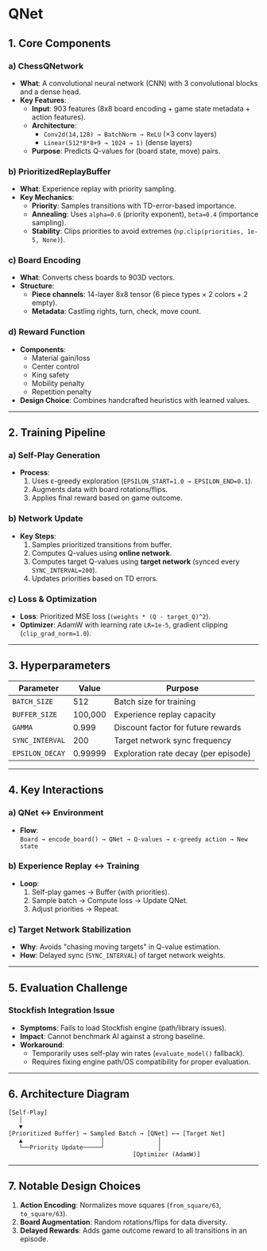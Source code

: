 # QNet

## **1. Core Components**  

### **a) ChessQNetwork**  

- **What**: A convolutional neural network (CNN) with 3 convolutional blocks and a dense head.  
- **Key Features**:  
  - **Input**: 903 features (8x8 board encoding + game state metadata + action features).  
  - **Architecture**:  
    - `Conv2d(14,128) → BatchNorm → ReLU` (×3 conv layers)  
    - `Linear(512*8*8+9 → 1024 → 1)` (dense layers)  
  - **Purpose**: Predicts Q-values for (board state, move) pairs.  

### **b) PrioritizedReplayBuffer**  

- **What**: Experience replay with priority sampling.  
- **Key Mechanics**:  
  - **Priority**: Samples transitions with TD-error-based importance.  
  - **Annealing**: Uses `alpha=0.6` (priority exponent), `beta=0.4` (importance sampling).  
  - **Stability**: Clips priorities to avoid extremes (`np.clip(priorities, 1e-5, None)`).  

### **c) Board Encoding**  

- **What**: Converts chess boards to 903D vectors.  
- **Structure**:  
  - **Piece channels**: 14-layer 8x8 tensor (6 piece types × 2 colors + 2 empty).  
  - **Metadata**: Castling rights, turn, check, move count.  

### **d) Reward Function**  

- **Components**:  
  - Material gain/loss  
  - Center control  
  - King safety  
  - Mobility penalty  
  - Repetition penalty  
- **Design Choice**: Combines handcrafted heuristics with learned values.  

---

## **2. Training Pipeline**  

### **a) Self-Play Generation**  

- **Process**:  
  1. Uses ε-greedy exploration (`EPSILON_START=1.0 → EPSILON_END=0.1`).  
  2. Augments data with board rotations/flips.  
  3. Applies final reward based on game outcome.  

### **b) Network Update**  

- **Key Steps**:  
  1. Samples prioritized transitions from buffer.  
  2. Computes Q-values using **online network**.  
  3. Computes target Q-values using **target network** (synced every `SYNC_INTERVAL=200`).  
  4. Updates priorities based on TD errors.  

### **c) Loss & Optimization**  

- **Loss**: Prioritized MSE loss (`(weights * (Q - target_Q)^2`).  
- **Optimizer**: AdamW with learning rate `LR=1e-5`, gradient clipping (`clip_grad_norm=1.0`).  

---

## **3. Hyperparameters**  

| Parameter          | Value     | Purpose                               |  
|--------------------|-----------|---------------------------------------|  
| `BATCH_SIZE`       | 512       | Batch size for training               |  
| `BUFFER_SIZE`      | 100,000   | Experience replay capacity            |  
| `GAMMA`            | 0.999     | Discount factor for future rewards    |  
| `SYNC_INTERVAL`    | 200       | Target network sync frequency         |  
| `EPSILON_DECAY`    | 0.99999   | Exploration rate decay (per episode)  |  

---

## **4. Key Interactions**  

### **a) QNet ↔ Environment**  

- **Flow**:  
  `Board → encode_board() → QNet → Q-values → ε-greedy action → New state`  

### **b) Experience Replay ↔ Training**  

- **Loop**:  
  1. Self-play games → Buffer (with priorities).  
  2. Sample batch → Compute loss → Update QNet.  
  3. Adjust priorities → Repeat.  

### **c) Target Network Stabilization**  

- **Why**: Avoids "chasing moving targets" in Q-value estimation.  
- **How**: Delayed sync (`SYNC_INTERVAL`) of target network weights.  

---

## **5. Evaluation Challenge**  

### **Stockfish Integration Issue**  

- **Symptoms**: Fails to load Stockfish engine (path/library issues).  
- **Impact**: Cannot benchmark AI against a strong baseline.  
- **Workaround**:  
  - Temporarily uses self-play win rates (`evaluate_model()` fallback).  
  - Requires fixing engine path/OS compatibility for proper evaluation.  

---

## **6. Architecture Diagram**  

```mermaid
[Self-Play]  
   │  
   ▼  
[Prioritized Buffer] → Sampled Batch → [QNet] ←→ [Target Net]  
   ▲                      │               │  
   └──Priority Update─────┘               │  
                                   [Optimizer (AdamW)]  
```

---

## **7. Notable Design Choices**  

1. **Action Encoding**: Normalizes move squares (`from_square/63`, `to_square/63`).  
2. **Board Augmentation**: Random rotations/flips for data diversity.  
3. **Delayed Rewards**: Adds game outcome reward to all transitions in an episode.  
